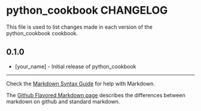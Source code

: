python_cookbook CHANGELOG
=========================

This file is used to list changes made in each version of the python_cookbook cookbook.

0.1.0
-----
- [your_name] - Initial release of python_cookbook

- - -
Check the [Markdown Syntax Guide](http://daringfireball.net/projects/markdown/syntax) for help with Markdown.

The [Github Flavored Markdown page](http://github.github.com/github-flavored-markdown/) describes the differences between markdown on github and standard markdown.
